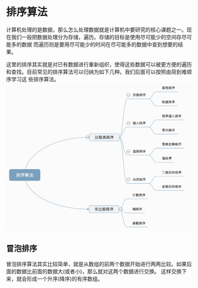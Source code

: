 # 排序算法
计算机处理的是数据，那么怎么处理数据就是计算机中要研究的核心课题之一。现在我们一般把数据处理分为存储，遍历。存储的目标是使用尽可能少的空间存尽可能多的数据
而遍历则是要用尽可能少的时间在尽可能多的数据中查到想要的结果。

这里的排序其实就是对已有数据进行重新组织，使得这些数据可以被更方便的遍历和查找。目前常见的排序算法可以归纳为如下几种。我们后面可以按照由简到难顺序学习这
些排序算法。
![Alt 排序算法](img.png)

## 冒泡排序
冒泡排序算法其实比较简单，就是从数组的前两个数据开始进行两两比较。如果后面的数据比前面的数据大(或者小)，那么就对这两个数据进行交换。
这样交换下来，就会形成一个升序(降序)的有序数组。

